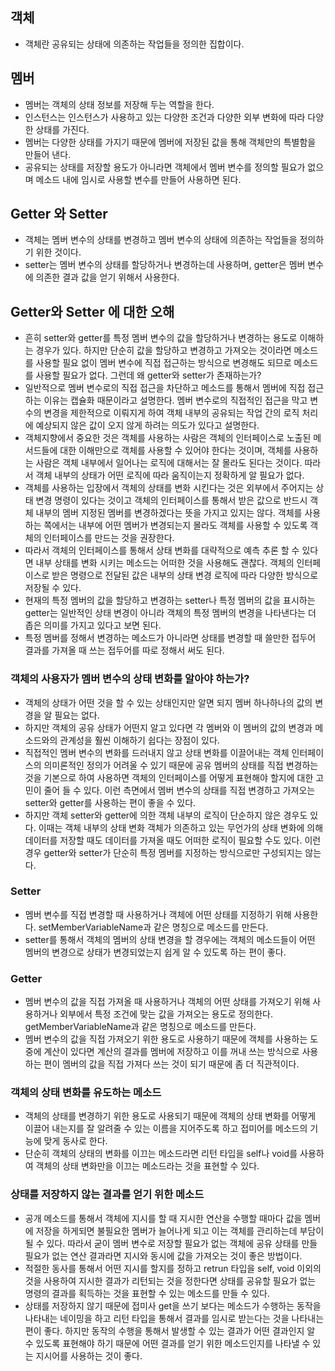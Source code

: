 ## 객체
- 객체란 공유되는 상태에 의존하는 작업들을 정의한 집합이다.

## 멤버
- 멤버는 객체의 상태 정보를 저장해 두는 역할을 한다.
- 인스턴스는 인스턴스가 사용하고 있는 다양한 조건과 다양한 외부 변화에 따라 다양한 상태를 가진다.
- 멤버는 다양한 상태를 가지기 때문에 멤버에 저장된 값을 통해 객체만의 특별함을 만들어 낸다.
- 공유되는 상태를 저장할 용도가 아니라면 객체에서 멤버 변수를 정의할 필요가 없으며 메소드 내에 임시로 사용할 변수를 만들어 사용하면 된다.

## Getter 와 Setter
- 객체는 멤버 변수의 상태를 변경하고 멤버 변수의 상태에 의존하는 작업들을 정의하기 위한 것이다.
- setter는 멤버 변수의 상태를 할당하거나 변경하는데 사용하며, getter은 멤버 변수에 의존한 결과 값을 얻기 위해서 사용한다.

## Getter와 Setter 에 대한 오해
- 흔히 setter와 getter를 특정 멤버 변수의 값을 할당하거나 변경하는 용도로 이해하는 경우가 있다. 하지만 단순히 값을 할당하고 변경하고 가져오는 것이라면 메소드를 사용할 필요 없이 멤버 변수에 직접 접근하는 방식으로 변경해도 되므로 메소드를 사용할 필요가 없다. 그런데 왜 getter와 setter가 존재하는가?
- 일반적으로 멤버 변수로의 직접 접근을 차단하고 메소드를 통해서 멤버에 직접 접근하는 이유는 캡슐화 때문이라고 설명한다. 멤버 변수로의 직접적인 접근을 막고 변수의 변경을 제한적으로 이뤄지게 하여 객체 내부의 공유되는 작업 간의 로직 처리에 예상되지 않은 값이 오지 않게 하려는 의도가 있다고 설명한다.
- 객체지향에서 중요한 것은 객체를 사용하는 사람은 객체의 인터페이스로 노출된 메서드들에 대한 이해만으로 객체를 사용할 수 있어야 한다는 것이며, 객체를 사용하는 사람은 객체 내부에서 일어나는 로직에 대해서는 잘 몰라도 된다는 것이다. 따라서 객체 내부의 상태가 어떤 로직에 따라 움직이는지 정확하게 알 필요가 없다.
- 객체를 사용하는 입장에서 객체의 상태를 변화 시킨다는 것은 외부에서 주어지는 상태 변경 명령이 있다는 것이고 객체의 인터페이스를 통해서 받은 값으로 반드시 객체 내부의 멤버 지정된 멤버를 변경하겠다는 뜻을 가지고 있지는 않다. 객체를 사용하는 쪽에서는 내부에 어떤 멤버가 변경되는지 몰라도 객체를 사용할 수 있도록 객체의 인터페이스를 만드는 것을 권장한다.
- 따라서 객체의 인터페이스를 통해서 상태 변화를 대략적으로 예측 추론 할 수 있다면 내부 상태를 변화 시키는 메소드는 어떠한 것을 사용해도 괜찮다. 객체의 인터페이스로 받은 명령으로 전달된 값은 내부의 상태 변경 로직에 따라 다양한 방식으로 저장될 수 있다.
- 현재의 특정 멤버의 값을 할당하고 변경하는 setter나 특정 멤버의 값을 표시하는 getter는 일반적인 상태 변경이 아니라 객체의 특정 멤버의 변경을 나타낸다는 더 좁은 의미를 가지고 있다고 보면 된다.
- 특정 멤버를 정해서 변경하는 메소드가 아니라면 상태를 변경할 때 쓸만한 접두어 결과를 가져올 때 쓰는 접두어를 따로 정해서 써도 된다.

### 객체의 사용자가 멤버 변수의 상태 변화를 알아야 하는가?
- 객체의 상태가 어떤 것을 할 수 있는 상태인지만 알면 되지 멤버 하나하나의 값의 변경을 알 필요는 없다.
- 하지만 객체의 공유 상태가 어떤지 알고 있다면 각 멤버와 이 멤버의 값의 변경과 메소드와의 관계성을 훨씬 이해하기 쉽다는 장점이 있다.
- 직접적인 멤버 변수의 변화를 드러내지 않고 상태 변화를 이끌어내는 객체 인터페이스의 의미론적인 정의가 어려울 수 있기 때문에 공유 멤버의 상태를 직접 변경하는 것을 기본으로 하여 사용하면 객체의 인터페이스를 어떻게 표현해야 할지에 대한 고민이 줄어 들 수 있다. 이런 측면에서 멤버 변수의 상태를 직접 변경하고 가져오는 setter와 getter를 사용하는 편이 좋을 수 있다.
- 하지만 객체 setter와 getter에 의한 객체 내부의 로직이 단순하지 않은 경우도 있다. 이때는 객체 내부의 상태 변화 객체가 의존하고 있는 무언가의 상태 변화에 의해 데이터를 저장할 때도 데이터를 가져올 때도 어떠한 로직이 필요할 수도 있다. 이런 경우 getter와 setter가 단순히 특정 멤버를 지정하는 방식으로만 구성되지는 않는다.

### Setter
- 멤버 변수를 직접 변경할 때 사용하거나 객체에 어떤 상태를 지정하기 위해 사용한다. setMemberVariableName과 같은 명칭으로 메소드를 만든다.
- setter를 통해서 객체의 멤버의 상태 변경을 할 경우에는 객체의 메소드들이 어떤 멤버의 변경으로 상태가 변경되었는지 쉽게 알 수 있도록 하는 편이 좋다.

### Getter
- 멤버 변수의 값을 직접 가져올 때 사용하거나 객체의 어떤 상태를 가져오기 위해 사용하거나 외부에서 특정 조건에 맞는 값을 가져오는 용도로 정의한다. getMemberVariableName과 같은 명칭으로 메소드를 만든다.
- 멤버 변수의 값을 직접 가져오기 위한 용도로 사용하기 때문에 객체를 사용하는 도중에 계산이 있다면 계산의 결과를 멤버에 저장하고 이를 꺼내 쓰는 방식으로 사용하는 편이 멤버의 값을 직접 가져다 쓰는 것이 되기 때문에 좀 더 직관적이다.

### 객체의 상태 변화를 유도하는 메소드
- 객체의 상태를 변경하기 위한 용도로 사용되기 때문에 객체의 상태 변화를 어떻게 이끌어 내는지를 잘 알려줄 수 있는 이름을 지어주도록 하고 접미어를 메소드의 기능에 맞게 동사로 한다.
- 단순히 객체의 상태의 변화를 이끄는 메소드라면 리턴 타입을 self나 void를 사용하여 객체의 상태 변화만을 이끄는 메소드라는 것을 표현할 수 있다.

### 상태를 저장하지 않는 결과를 얻기 위한 메소드
- 공개 메소드를 통해서 객체에 지시를 할 때 지시한 연산을 수행할 때마다 값을 멤버에 저장을 하게되면 불필요한 멤버가 늘어나게 되고 이는 객체를 관리하는데 부담이 될 수 있다. 따라서 굳이 멤버 변수로 저장할 필요가 없는 객체에 공유 상태를 만들 필요가 없는 연산 결과라면 지시와 동시에 값을 가져오는 것이 좋은 방법이다.
- 적절한 동사를 통해서 어떤 지시를 할지를 정하고 retrun 타입을 self, void 이외의 것을 사용하여 지시한 결과가 리턴되는 것을 정한다면 상태를 공유할 필요가 없는 명령의 결과를 획득하는 것을 표현할 수 있는 메소드를 만들 수 있다.
- 상태를 저장하지 않기 때문에 접미사 get을 쓰기 보다는 메소드가 수행하는 동작을 나타내는 네이밍을 하고 리턴 타입을 통해서 결과를 임시로 받는다는 것을 나타내는 편이 좋다. 하지만 동작의 수행을 통해서 발생할 수 있는 결과가 어떤 결과인지 알 수 있도록 표현해야 하기 때문에 어떤 결과를 얻기 위한 메소드인지를 나타낼 수 있는 지시어를 사용하는 것이 좋다.

